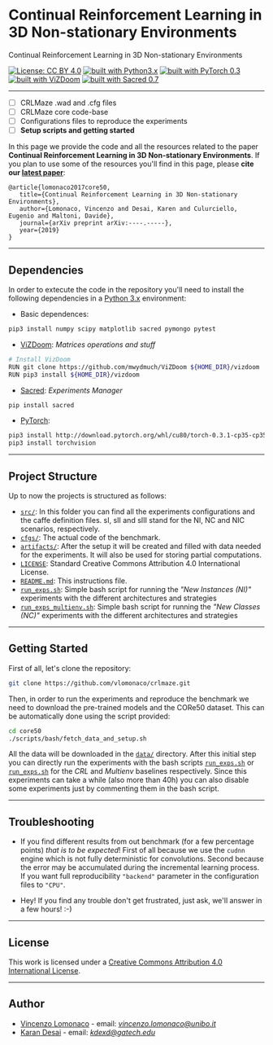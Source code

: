 # Continual Reinforcement Learning in 3D Non-stationary Environments 
Continual Reinforcement Learning in 3D Non-stationary Environments

[![License: CC BY 4.0](https://img.shields.io/badge/License-CC%20BY%204.0-lightgrey.svg)](http://creativecommons.org/licenses/by/4.0/)
[![built with Python3.x](https://img.shields.io/badge/build%20with-python3.x-red.svg)](https://www.python.org/)
[![built with PyTorch 0.3](https://img.shields.io/badge/build%20with-PyTorch0.3-brightgreen.svg)](https://pytorch.org/)
[![built with ViZDoom](https://img.shields.io/badge/build%20with-ViZDoom1.1.5-blue.svg)](http://vizdoom.cs.put.edu.pl/)
[![built with Sacred 0.7](https://img.shields.io/badge/build%20with-Sacred0.7-yellow.svg)](https://github.com/IDSIA/sacred)

----------------------------------------------

- [ ] CRLMaze .wad and .cfg files
- [ ] CRLMaze core code-base
- [ ] Configurations files to reproduce the experiments
- [ ] **Setup scripts and getting started**

In this page we provide the code and all the resources related to the paper **Continual Reinforcement Learning in 3D Non-stationary Environments**. If you plan to use some of the resources you'll find in this page, please **cite our [latest paper](https://arxiv.org/abs/1705.03550)**: 

	@article{lomonaco2017core50,
       title={Continual Reinforcement Learning in 3D Non-stationary Environments},
       author={Lomonaco, Vincenzo and Desai, Karen and Culurciello, Eugenio and Maltoni, Davide},
       journal={arXiv preprint arXiv:----.-----},
       year={2019}
	}

----------------------------------------------

## Dependencies

In order to extecute the code in the repository you'll need to install the following dependencies in a [Python 3.x](https://www.python.org/) environment:

* Basic dependences:

```bash
pip3 install numpy scipy matplotlib sacred pymongo pytest
```

* [ViZDoom](https://pypi.python.org/pypi/numpy/1.6.1): _Matrices operations and stuff_

```bash
# Install VizDoom
RUN git clone https://github.com/mwydmuch/ViZDoom ${HOME_DIR}/vizdoom
RUN pip3 install ${HOME_DIR}/vizdoom
```

* [Sacred](https://github.com/IDSIA/sacred): _Experiments Manager_

```bash
pip install sacred
```

* [PyTorch](https://pytorch.org/):

```bash
pip3 install http://download.pytorch.org/whl/cu80/torch-0.3.1-cp35-cp35m-linux_x86_64.whl
pip3 install torchvision
```

----------------------------------------------

## Project Structure
Up to now the projects is structured as follows:

- [`src/`](confs): In this folder you can find all the experiments configurations and the caffe definition files. sI, sII and sIII stand for the NI, NC and NIC scenarios, respectively.
- [`cfgs/`](core): The actual code of the benchmark.
- [`artifacts/`](data): After the setup it will be created and filled with data needed for the experiments. It will also be used for storing partial computations.
- [`LICENSE`](LICENSE): Standard Creative Commons Attribution 4.0 International License.
- [`README.md`](README.md): This instructions file.
- [`run_exps.sh`](run_sI_exps.sh): Simple bash script for running the _"New Instances (NI)"_ experiments with the different architectures and strategies
- [`run_exps_multienv.sh`](run_sII_exps.sh): Simple bash script for running the _"New Classes (NC)"_ experiments with the different architectures and strategies

----------------------------------------------

## Getting Started

First of all, let's clone the repository:

```bash
git clone https://github.com/vlomonaco/crlmaze.git
```

Then, in order to run the experiments and reproduce the benchmark we need to download the pre-trained models and the CORe50 dataset. This can be automatically done using the script provided:

```bash
cd core50
./scripts/bash/fetch_data_and_setup.sh
```

All the data will be downloaded in the [`data/`](data) directory. After this initial step you can directly run the experiments with the bash scripts [`run_exps.sh`](run_exps.sh) or [`run_exps.sh`](run_exps.sh) for the *CRL* and *Multienv* baselines respectively. Since this experiments can take a while (also more than 40h) you can also disable some experiments just by commenting them in the bash script.

----------------------------------------------

## Troubleshooting

- If you find different results from out benchmark (for a few percentage points) _that is to be expected_! First of all because we use the `cudnn` engine which is not fully deterministic for convolutions. Second because the error may be accumulated during the incremental learning process. If you want full reproducibility `"backend"` parameter in the configuration files to `"CPU"`.

- Hey! If you find any trouble don't get frustrated, just ask, we'll answer in a few hours! :-)

----------------------------------------------

## License

This work is licensed under a <a href="https://creativecommons.org/licenses/by/4.0/">Creative Commons Attribution 4.0 International License</a>. 

----------------------------------------------

## Author

* [Vincenzo Lomonaco](http://vincenzolomonaco.com) - email: *vincenzo.lomonaco@unibo.it*
* [Karan Desai](https://kdexd.github.io/) - email: *kdexd@gatech.edu*
